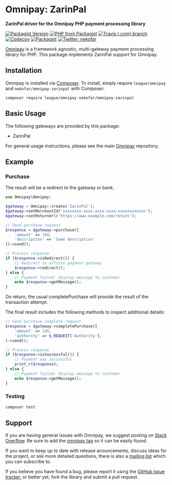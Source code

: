 # Omnipay: ZarinPal

**ZarinPal driver for the Omnipay PHP payment processing library**

[![Packagist Version](https://img.shields.io/packagist/v/nekofar/omnipay-zarinpal.svg)][1]
[![PHP from Packagist](https://img.shields.io/packagist/php-v/nekofar/omnipay-zarinpal.svg)][1]
[![Travis (.com) branch](https://img.shields.io/travis/com/nekofar/omnipay-zarinpal/master.svg)][3]
[![Codecov](https://img.shields.io/codecov/c/gh/nekofar/omnipay-zarinpal.svg)][4]
[![Packagist](https://img.shields.io/packagist/l/nekofar/virgool.svg)][2]
[![Twitter: nekofar](https://img.shields.io/twitter/follow/nekofar.svg?style=flat)][7]

[Omnipay](https://github.com/thephpleague/omnipay) is a framework agnostic, multi-gateway payment
processing library for PHP. This package implements ZarinPal support for Omnipay.

## Installation

Omnipay is installed via [Composer](http://getcomposer.org/). To install, simply require 
`league/omnipay` and `nekofar/omnipay-zarinpal` with Composer:

```
composer require league/omnipay nekofar/omnipay-zarinpal
```

## Basic Usage

The following gateways are provided by this package:

* ZarinPal

For general usage instructions, please see the main [Omnipay](https://github.com/omnipay/omnipay)
repository.

## Example

### Purchase

The result will be a redirect to the gateway or bank.

```php
use Omnipay\Omnipay;

$gateway = Omnipay::create('ZarinPal');
$gateway->setMerchantId('xxxxxxxx-xxxx-xxxx-xxxx-xxxxxxxxxxxx');
$gateway->setReturnUrl('https://www.example.com/return');

// Send purchase request
$response = $gateway->purchase([
    'amount' => 100,
    'description' => 'Some description'
])->send();

// Process response
if ($response->isRedirect()) {
    // Redirect to offsite payment gateway
    $response->redirect();
} else {
    // Payment failed: display message to customer
    echo $response->getMessage();
}
```

On return, the usual completePurchase will provide the result of the transaction attempt.

The final result includes the following methods to inspect additional details:

```php
// Send purchase complete request
$response = $gateway->completePurchase([
    'amount' => 100,
    'authority' => $_REQUEST['Authority'], 
)->send();

// Process response
if ($response->isSuccessful()) {
    // Payment was successful
    print_r($response);
} else {
    // Payment failed: display message to customer
    echo $response->getMessage();
}
```

### Testing

```sh
composer test
```

## Support

If you are having general issues with Omnipay, we suggest posting on
[Stack Overflow](http://stackoverflow.com/). Be sure to add the
[omnipay tag](http://stackoverflow.com/questions/tagged/omnipay) so it can be easily found.

If you want to keep up to date with release anouncements, discuss ideas for the project,
or ask more detailed questions, there is also a [mailing list](https://groups.google.com/forum/#!forum/omnipay) which
you can subscribe to.

If you believe you have found a bug, please report it using the [GitHub issue tracker](https://github.com/nekofar/omnipay-zarinpal/issues),
or better yet, fork the library and submit a pull request.

[1]: https://packagist.org/packages/nekofar/omnipay-zarinpal
[2]: https://github.com/nekofar/omnipay-zarinpal/blob/master/LICENSE
[3]: https://travis-ci.com/nekofar/omnipay-zarinpal
[4]: https://codecov.io/gh/nekofar/omnipay-zarinpal
[5]: https://packagist.org/providers/php-http/client-implementation
[6]: https://virgool.io
[7]: https://twitter.com/nekofar
